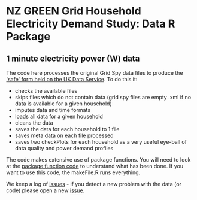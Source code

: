 # NZ GREEN Grid Household Electricity Demand Study: Data R Package

## 1 minute electricity power (W) data

The code here processes the original Grid Spy data files to produce the ['safe' form held on the UK Data Service](http://reshare.ukdataservice.ac.uk/853334/). To do this it:

 * checks the available files
 * skips files which do not contain data (grid spy files are empty .xml if no data is available for a given household)
 * imputes data and time formats
 * loads all data for a given household
 * cleans the data
 * saves the data for each household to 1 file
 * saves meta data on each file processed
 * saves two checkPlots for each household as a very useful eye-ball of data quality and power demand profiles

The code makes extensive use of package functions. You will need to look at the [package function code](../../R/) to understand what has been done. If you want to use this code, the makeFile.R runs everything.

We keep a log of [issues](https://github.com/CfSOtago/GREENGridData/issues?utf8=%E2%9C%93&q=is%3Aissue+label%3AgridSpy) - if you detect a new problem with the data (or code) please open a new [issue](https://github.com/CfSOtago/GREENGridData/issues?utf8=%E2%9C%93&q=is%3Aissue+label%3AgridSpy).
